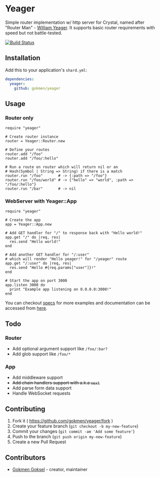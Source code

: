 # Yeager

Simple router implementation w/ http server for Crystal, named after
"Router Man" - [William Yeager](https://en.wikipedia.org/wiki/William_Yeager).
It supports basic router requirements with speed but not battle-tested.

[![Build Status](https://img.shields.io/travis/gokmen/yeager/master.svg)](https://travis-ci.org/gokmen/yeager)


## Installation

Add this to your application's `shard.yml`:

```yaml
dependencies:
  yeager:
    github: gokmen/yeager
```

## Usage

### Router only

```crystal
require "yeager"

# Create router instance
router = Yeager::Router.new

# Define your routes
router.add "/foo"
router.add "/foo/:hello"

# Run a route on router which will return nil or an
# Hash(Symbol | String => String) if there is a match
router.run "/foo"       # -> {:path => "/foo"}
router.run "/foo/world" # -> {"hello" => "world", :path => "/foo/:hello"}
router.run "/bar"       # -> nil

```

### WebServer with Yeager::App

```crystal
require "yeager"

# Create the app
app = Yeager::App.new

# Add GET handler for "/" to response back with "Hello world!"
app.get "/" do |req, res|
  res.send "Hello world!"
end

# Add another GET handler for "/:user"
# which will render "Hello yeager!" for "/yeager" route
app.get "/:user" do |req, res|
  res.send "Hello #{req.params["user"]}!"
end

# Start the app on port 3000
app.listen 3000 do
  print "Example app listening on 0.0.0.0:3000!"
end
```

You can checkout [specs](https://github.com/gokmen/yeager/blob/master/spec)
for more examples and documentation can be accessed from [here](https://yeager.now.sh).

## Todo

### Router

 - Add optional argument support like `/foo/:bar?`
 - Add glob support like `/foo/*`

### App

 - Add middleware support
 - ~~Add chain handlers support with a.k.a `next`~~
 - Add parse form data support
 - Handle WebSocket requests

## Contributing

 1. Fork it ( https://github.com/gokmen/yeager/fork )
 2. Create your feature branch (`git checkout -b my-new-feature`)
 3. Commit your changes (`git commit -am 'Add some feature'`)
 4. Push to the branch (`git push origin my-new-feature`)
 5. Create a new Pull Request

## Contributors

- [Gokmen Goksel](https://github.com/gokmen) - creator, maintainer
